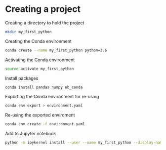 # Creating a project


Creating a directory to hold the project
```bash
mkdir my_first_python
```

Creating the Conda environment
```bash
conda create --name my_first_python python=3.6
```

Activating the Conda environment
```bash
source activate my_first_python
```

Install packages
```bash
conda install pandas numpy nb_conda
```

Exporting the Conda environment for re-using
```bash
conda env export > environment.yaml
```

Re-using the exported enviroment
```bash
conda env create -f environment.yaml
```

Add to Jupyter notebook
```bash
python -m ipykernel install --user --name my_first_python --display-name "Python (my_first_python)"
```
